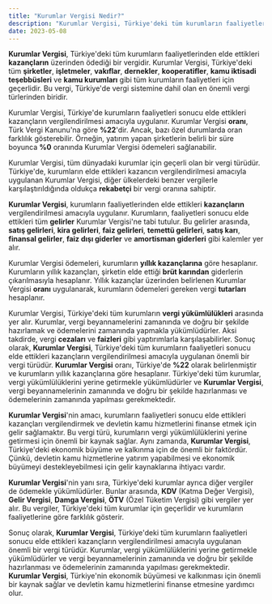 ```yaml
---
title: "Kurumlar Vergisi Nedir?"
description: "Kurumlar Vergisi, Türkiye'deki tüm kurumların faaliyetlerinden elde ettikleri kazançların üzerinden ödediği bir vergidir"
date: 2023-05-08
---
```


**Kurumlar Vergisi**, Türkiye'deki tüm kurumların faaliyetlerinden elde ettikleri **kazançların** üzerinden ödediği bir
vergidir. Kurumlar Vergisi, Türkiye'deki tüm **şirketler**, **işletmeler**, **vakıflar**, **dernekler**, **kooperatifler**,
**kamu iktisadi teşebbüsleri** ve **kamu kurumları** gibi tüm kurumların faaliyetleri için geçerlidir. Bu vergi,
Türkiye'de vergi sistemine dahil olan en önemli vergi türlerinden biridir.

Kurumlar Vergisi, Türkiye'de kurumların faaliyetleri sonucu elde ettikleri kazançların vergilendirilmesi amacıyla
uygulanır. Kurumlar Vergisi **oranı**, Türk Vergi Kanunu'na göre **%22**'dir. Ancak, bazı özel durumlarda oran farklılık
gösterebilir. Örneğin, yatırım yapan şirketlerin belirli bir süre boyunca **%0** oranında Kurumlar Vergisi ödemeleri
sağlanabilir.

Kurumlar Vergisi, tüm dünyadaki kurumlar için geçerli olan bir vergi türüdür. Türkiye'de, kurumların elde ettikleri
kazancın vergilendirilmesi amacıyla uygulanan Kurumlar Vergisi, diğer ülkelerdeki benzer vergilerle karşılaştırıldığında
oldukça **rekabetçi** bir vergi oranına sahiptir.

**Kurumlar Vergisi**, kurumların faaliyetlerinden elde ettikleri **kazançların** vergilendirilmesi amacıyla uygulanır.
Kurumların, faaliyetleri sonucu elde ettikleri tüm **gelirler** Kurumlar Vergisi'ne tabi tutulur. Bu gelirler arasında,
**satış gelirleri**, **kira gelirleri**, **faiz gelirleri**, **temettü gelirleri**, **satış karı**, **finansal gelirler**,
**faiz dışı giderler** ve **amortisman giderleri** gibi kalemler yer alır.

Kurumlar Vergisi ödemeleri, kurumların **yıllık kazançlarına** göre hesaplanır. Kurumların yıllık kazançları, şirketin
elde ettiği **brüt karından** giderlerin çıkarılmasıyla hesaplanır. Yıllık kazançlar üzerinden belirlenen Kurumlar
Vergisi **oranı** uygulanarak, kurumların ödemeleri gereken vergi **tutarları** hesaplanır.

Kurumlar Vergisi, Türkiye'deki tüm kurumların **vergi yükümlülükleri** arasında yer alır. Kurumlar, vergi
beyannamelerini zamanında ve doğru bir şekilde hazırlamak ve ödemelerini zamanında yapmakla yükümlüdürler. Aksi
takdirde, vergi **cezaları** ve **faizleri** gibi yaptırımlarla karşılaşabilirler. Sonuç olarak, **Kurumlar Vergisi**,
Türkiye'deki tüm kurumların faaliyetleri sonucu elde ettikleri kazançların vergilendirilmesi amacıyla uygulanan önemli
bir vergi türüdür. **Kurumlar Vergisi** oranı, Türkiye'de **%22** olarak belirlenmiştir ve kurumların yıllık
kazançlarına göre hesaplanır. Türkiye'deki tüm kurumlar, vergi yükümlülüklerini yerine getirmekle yükümlüdürler ve
**Kurumlar Vergisi**, vergi beyannamelerinin zamanında ve doğru bir şekilde hazırlanması ve ödemelerinin zamanında
yapılması gerekmektedir.

**Kurumlar Vergisi**'nin amacı, kurumların faaliyetleri sonucu elde ettikleri kazançları vergilendirmek ve devletin kamu
hizmetlerini finanse etmek için gelir sağlamaktır. Bu vergi türü, kurumların vergi yükümlülüklerini yerine getirmesi
için önemli bir kaynak sağlar. Aynı zamanda, **Kurumlar Vergisi**, Türkiye'deki ekonomik büyüme ve kalkınma için de
önemli bir faktördür. Çünkü, devletin kamu hizmetlerine yatırım yapabilmesi ve ekonomik büyümeyi destekleyebilmesi için
gelir kaynaklarına ihtiyacı vardır.

**Kurumlar Vergisi**'nin yanı sıra, Türkiye'deki kurumlar ayrıca diğer vergiler de ödemekle yükümlüdürler. Bunlar
arasında, **KDV** (Katma Değer Vergisi), **Gelir Vergisi**, **Damga Vergisi**, **ÖTV** (Özel Tüketim Vergisi) gibi
vergiler yer alır. Bu vergiler, Türkiye'deki tüm kurumlar için geçerlidir ve kurumların faaliyetlerine göre farklılık
gösterir.

Sonuç olarak, **Kurumlar Vergisi**, Türkiye'deki tüm kurumların faaliyetleri sonucu elde ettikleri kazançların
vergilendirilmesi amacıyla uygulanan önemli bir vergi türüdür. Kurumlar, vergi yükümlülüklerini yerine getirmekle
yükümlüdürler ve vergi beyannamelerinin zamanında ve doğru bir şekilde hazırlanması ve ödemelerinin zamanında yapılması
gerekmektedir. **Kurumlar Vergisi**, Türkiye'nin ekonomik büyümesi ve kalkınması için önemli bir kaynak sağlar ve
devletin kamu hizmetlerini finanse etmesine yardımcı olur.
